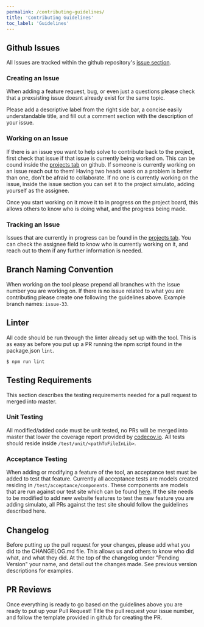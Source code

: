 ```yaml
---
permalink: /contributing-guidelines/
title: 'Contributing Guidelines'
toc_label: 'Guidelines'
---
```


## Github Issues

All Issues are tracked within the github repository's [issue section](https://github.com/GannettDigital/simulato/issues). 

### Creating an Issue
When adding a feature request, bug, or even just a questions please check that a prexsisting issue doesnt already exist for the same topic.

Please add a descriptive label from the right side bar, a concise easily understandable title, and fill out a comment section with the description of your issue.

### Working on an Issue
If there is an issue you want to help solve to contribute back to the project, first check that issue if that issue is currently being worked on. This can be cound inside the [projects tab](https://github.com/GannettDigital/simulato/projects) on github. If someone is currently working on an issue reach out to them! Having two heads work on a problem is better than one, don't be afraid to collaborate. If no one is currently working on the issue, inside the issue section you can set it to the project simulato, adding yourself as the assignee.

Once you start working on it move it to in progress on the project board, this allows others to know who is doing what, and the progress being made.

### Tracking an Issue
Issues that are currently in progress can be found in the [projects tab](https://github.com/GannettDigital/simulato/projects).  You can check the assignee field to know who is currently working on it, and reach out to them if any further information is needed.

## Branch Naming Convention
When working on the tool please prepend all branches with the issue number you are working on. If there is no issue related to what you are contributing please create one following the guidelines above. Example branch names: `issue-33`.

## Linter
All code should be run through the linter already set up with the tool. This is as easy as before you put up a PR running the npm script found in the package.json `lint`.

```$ npm run lint```

## Testing Requirements
This section describes the testing requirements needed for a pull request to merged into master.

### Unit Testing
All modified/added code must be unit tested, no PRs will be merged into master that lower the coverage report provided by [codecov.io](https://codecov.io/gh/GannettDigital/simulato/).  All tests should reside inside `/test/unit/<pathToFileInLib>`.

### Acceptance Testing
When adding or modifying a feature of the tool, an acceptance test must be added to test that feature. Currently all acceptance tests are models created residing in `/test/acceptance/components`. These components are models that are run against our test site which can be found [here](https://github.com/GannettDigital/simulato-test-site). If the site needs to be modified to add new website features to test the new feature you are adding simulato, all PRs against the test site should follow the guidelines described here.

## Changelog
Before putting up the pull request for your changes, please add what you did to the CHANGELOG.md file. This allows us and others to know who did what, and what they did. At the top of the changelog under "Pending Version" your name, and detail out the changes made. See previous version descriptions for examples.

## PR Reviews
Once everything is ready to go based on the guidelines above you are ready to put up your Pull Request! Title the pull request your issue number, and follow the template provided in github for creating the PR.
